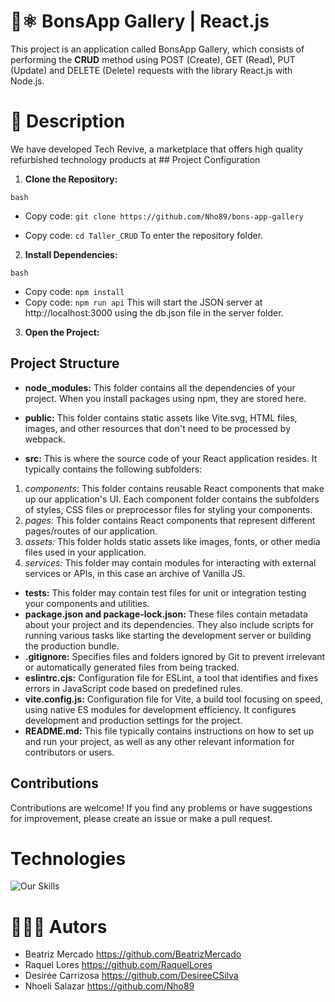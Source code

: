 # :seedling:⚛️ BonsApp Gallery | React.js 
This project is an application called BonsApp Gallery, which consists of performing the __CRUD__ method using POST (Create), GET (Read), PUT (Update) and DELETE (Delete) requests with the library React.js with Node.js.

# 🧾 Description 
We have developed Tech Revive, a marketplace that offers high quality refurbished technology products at ## Project Configuration

1. **Clone the Repository:**

`bash`
* Copy code: `git clone https://github.com/Nho89/bons-app-gallery`
   
* Copy code: `cd Taller_CRUD`
To enter the repository folder.

2. **Install Dependencies:** 

`bash`
* Copy code: `npm install`
* Copy code: `npm run api`
This will start the JSON server at http://localhost:3000 using the db.json file in the server folder.

3. **Open the Project:**

## Project Structure
* __node_modules:__ This folder contains all the dependencies of your project. When you install packages using npm, they are stored here.

* __public:__ This folder contains static assets like Vite.svg, HTML files, images, and other resources that don't need to be processed by webpack. 

* __src:__ This is where the source code of your React application resides. It typically contains the following subfolders:

1. *components:* This folder contains reusable React components that make up our application's UI. Each component folder contains the subfolders of styles, CSS files or preprocessor files for styling your components.
2. *pages:* This folder contains React components that represent different pages/routes of our application.
3. *assets:* This folder holds static assets like images, fonts, or other media files used in your application.
4. *services:* This folder may contain modules for interacting with external services or APIs, in this case an archive of Vanilla JS.

* __tests:__ This folder may contain test files for unit or integration testing your components and utilities.
* __package.json and package-lock.json:__ These files contain metadata about your project and its dependencies. They also include scripts for running various tasks like starting the development server or building the production bundle.
* __.gitignore:__ Specifies files and folders ignored by Git to prevent irrelevant or automatically generated files from being tracked.
* __eslintrc.cjs:__ Configuration file for ESLint, a tool that identifies and fixes errors in JavaScript code based on predefined rules.
* __vite.config.js:__ Configuration file for Vite, a build tool focusing on speed, using native ES modules for development efficiency. It configures development and production settings for the project.
* __README.md:__ This file typically contains instructions on how to set up and run your project, as well as any other relevant information for contributors or users.

## Contributions
Contributions are welcome! If you find any problems or have suggestions for improvement, please create an issue or make a pull request.

# Technologies 
![Our Skills](https://skillicons.dev/icons?i=html,css,js,git,figma,github,vite,discord,react)

# 🧙🏻‍♀️ Autors 

 - Beatriz Mercado  https://github.com/BeatrizMercado
 - Raquel Lores  https://github.com/RaquelLores
 - Desirée Carrizosa  https://github.com/DesireeCSilva
 - Nhoeli Salazar https://github.com/Nho89

